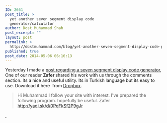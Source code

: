 ```yaml
---
ID: 2661
post_title: >
  yet another seven segment display code
  generator/calculator
author: Dost Muhammad Shah
post_excerpt: ""
layout: post
permalink: >
  http://dostmuhammad.com/blog/yet-another-seven-segment-display-code-generatorcalculator/
published: true
post_date: 2014-05-06 06:16:13
---
```

Yesterday I made a <a title="Seven segment Display code generator / calculator" href="http://dostmuhammad.com/blog/seven-segment-display-code-generator-calculator/" target="_blank">post regarding a seven segment display code generator</a>, One of our reader <strong>Zafer </strong> shared his work with us through the comments section. Its a nice and useful utility. Its in Turkish language but its easy to use. Download it here  from <a href="https://www.dropbox.com/s/mxxkfnwajq7kykl/7%20Segment%20Kod%20Haz%C4%B1rlay%C4%B1c%C4%B1%20V1.0.exe" target="_blank">Dropbox</a>.
<blockquote>Hi Muhammad
I follow your site with interest.
I've prepared the following program. hopefully be useful.
Zafer
<a href="http://yadi.sk/d/0PqFkSf2P9gJr" rel="nofollow">http://yadi.sk/d/0PqFkSf2P9gJr</a></blockquote>
<a href="http://dostmuhammad.com/wp-content/uploads/Capture1.png"> </a>
